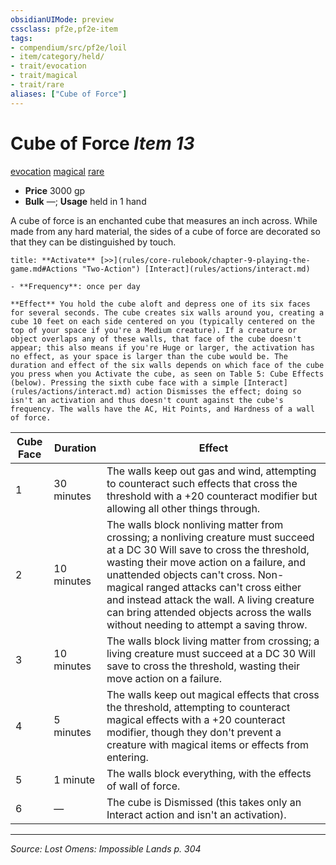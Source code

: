 ```yaml
---
obsidianUIMode: preview
cssclass: pf2e,pf2e-item
tags:
- compendium/src/pf2e/loil
- item/category/held/
- trait/evocation
- trait/magical
- trait/rare
aliases: ["Cube of Force"]
---
```

# Cube of Force *Item 13*  
[evocation](evocation.md "Evocation School Trait")  [magical](magical.md "Magical Item Trait")  [rare](rare.md "Rare Rarity Trait")  

- **Price** 3000 gp
- **Bulk** —; **Usage** held in 1 hand

A cube of force is an enchanted cube that measures an inch across. While made from any hard material, the sides of a cube of force are decorated so that they can be distinguished by touch.

```ad-embed-ability
title: **Activate** [>>](rules/core-rulebook/chapter-9-playing-the-game.md#Actions "Two-Action") [Interact](rules/actions/interact.md)

- **Frequency**: once per day

**Effect** You hold the cube aloft and depress one of its six faces for several seconds. The cube creates six walls around you, creating a cube 10 feet on each side centered on you (typically centered on the top of your space if you're a Medium creature). If a creature or object overlaps any of these walls, that face of the cube doesn't appear; this also means if you're Huge or larger, the activation has no effect, as your space is larger than the cube would be. The duration and effect of the six walls depends on which face of the cube you press when you Activate the cube, as seen on Table 5: Cube Effects (below). Pressing the sixth cube face with a simple [Interact](rules/actions/interact.md) action Dismisses the effect; doing so isn't an activation and thus doesn't count against the cube's frequency. The walls have the AC, Hit Points, and Hardness of a wall of force.
```

| Cube Face | Duration | Effect |
|-----------|----------|--------|
| 1 | 30 minutes | The walls keep out gas and wind, attempting to counteract such effects that cross the threshold with a +20 counteract modifier but allowing all other things through. |
| 2 | 10 minutes | The walls block nonliving matter from crossing; a nonliving creature must succeed at a DC 30 Will save to cross the threshold, wasting their move action on a failure, and unattended objects can't cross. Non-magical ranged attacks can't cross either and instead attack the wall. A living creature can bring attended objects across the walls without needing to attempt a saving throw. |
| 3 | 10 minutes | The walls block living matter from crossing; a living creature must succeed at a DC 30 Will save to cross the threshold, wasting their move action on a failure. |
| 4 | 5 minutes | The walls keep out magical effects that cross the threshold, attempting to counteract magical effects with a +20 counteract modifier, though they don't prevent a creature with magical items or effects from entering. |
| 5 | 1 minute | The walls block everything, with the effects of wall of force. |
| 6 | — | The cube is Dismissed (this takes only an Interact action and isn't an activation). |



---
*Source: Lost Omens: Impossible Lands p. 304*